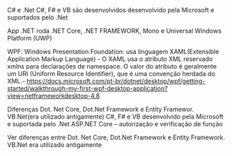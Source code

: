 C#  e .Net
C#, F# e VB são desenvolvidos desenvolvido pela Microsoft e suportados pelo .Net

App .NET roda .NET Core, .NET FRAMEWORK, Mono e Universal Windows Platform (UWP)

WPF: Windows Presentation Foundation: usa linguagem XAML(Extensible Application Markup Language) - O XAML usa o atributo XML reservado xmlns para declarações de namespace. O valor do atributo é geralmente um URI (Uniform Resource Identifier), que é uma convenção herdada do XML.-  https://docs.microsoft.com/pt-br/dotnet/desktop/wpf/getting-started/walkthrough-my-first-wpf-desktop-application?view=netframeworkdesktop-4.8

Diferenças Dot. Net Core, Dot.Net Framework e Entity Framewor. VB.Net(era utilizado antigamente)
C#, F# e VB desenvolvido pela Microsoft e suportada pelo .Net
ASP.NET Core – autorização e verificação de função



Ver diferenças entre Dot. Net Core, Dot.Net Framework e Entity Framework. VB.Net era utilizado antigamente

